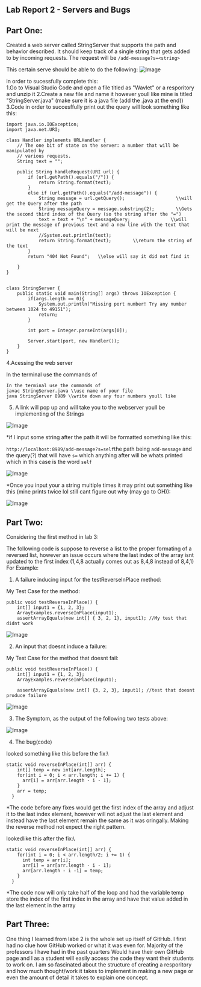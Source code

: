 Lab Report 2 - Servers and Bugs
---

Part One:
---
Created a web server called StringServer that supports the path and behavior described. It should keep track of a single string that gets added to by incoming requests. The request will be `/add-message?s=<string>`

This certain serve should be able to do the following:
![Image](contain.png)

in order to sucessfully complete this:\
1.Go to Visual Studio Code and open a file titled as "Wavlet" or a resporitory and unzip it
2.Create a new file and name it however youll like mine is titled "StringServer.java" (make sure it is a java file (add the .java at the end))
3.Code in order to succesffully print out the query will look something like this:

```
import java.io.IOException;
import java.net.URI;

class Handler implements URLHandler {
    // The one bit of state on the server: a number that will be manipulated by
    // various requests.
    String text = "";

    public String handleRequest(URI url) {
        if (url.getPath().equals("/")) {
            return String.format(text);
        }
        else if (url.getPath().equals("/add-message")) {
            String message = url.getQuery();                   \\will get the Query after the path
            String messageQuery = message.substring(2);        \\Gets the second third index of the Query (so the string after the "=")
            text = text + "\n" + messageQuery;               \\will print the message of previous text and a new line with the text that will be next
            //System.out.println(text);
            return String.format(text);        \\return the string of the text
        } 
        return "404 Not Found";   \\else will say it did not find it 
    
    }
}


class StringServer {
    public static void main(String[] args) throws IOException {
        if(args.length == 0){
            System.out.println("Missing port number! Try any number between 1024 to 49151");
            return;
        }

        int port = Integer.parseInt(args[0]);

        Server.start(port, new Handler());
    }
}

```

4.Acessing the web server

In the terminal use the commands of 

```
In the terminal use the commands of 
javac StringServer.java \\use name of your file
java StringServer 8989 \\write down any four numbers youll like
```

5. A link will pop up and will take you to the webserver youll be implementing of the Strings

![Image](url.png)


*if I input some string after the path it will be formatted something like this:

`http://localhost:8989/add-message?s=self`the path being `add-message` and the query(?) that will have `s=` which anything after will be whats printed
which in this case is the word `self`

![Image](print.png)


*Once you input your a string multiple times it may print out something like this (mine prints twice lol still cant figure out why (may go to OH)): 

![Image](full.png)


Part Two:
---
Considering the first method in lab 3:

The following code is suppose to reverse a list to the proper formating of a reversed list, however an issue occurs where the last index of the array isnt updated to the first index (1,4,8 actually comes out as 8,4,8 instead of 8,4,1) For Example:

1. A failure inducing input for the testReverseInPlace method:

My Test Case for the method:
```
public void testReverseInPlace() {
    int[] input1 = {1, 2, 3};
    ArrayExamples.reverseInPlace(input1);
    assertArrayEquals(new int[] { 3, 2, 1}, input1); //My test that didnt work 
```
![Image](failedtest.png)

2. An input that doesnt induce a failure:

My Test Case for the method that doesnt fail:
```
public void testReverseInPlace() {
    int[] input1 = {1, 2, 3};
    ArrayExamples.reverseInPlace(input1);

    assertArrayEquals(new int[] {3, 2, 3}, input1); //test that doesnt produce failure
```
![Image](passtest.png)

3. The Symptom, as the output of the following two tests above:

![Image](testoutput.png)


4. The bug(code)

looked something like this before the fix:\
```
static void reverseInPlace(int[] arr) {
    int[] temp = new int[arr.length];
    for(int i = 0; i < arr.length; i += 1) {
      arr[i] = arr[arr.length - i - 1];
    }
    arr = temp;
  }
```

*The code before any fixes would get the first index of the array and adjust it to the last index element, however will not adjust the last element and instead have the last element remain the same as it was oringally. Making the reverse method not expect the right pattern.

lookedlike this after the fix:\
```
static void reverseInPlace(int[] arr) {
    for(int i = 0; i < arr.length/2; i += 1) {
      int temp = arr[i];
      arr[i] = arr[arr.length - i - 1];
      arr[arr.length - i -1] = temp;
    }
  }

```

*The code now will only take half of the loop and had the variable temp store the index of the first index in the array and have that value added in the last element in the array


Part Three:
---

One thing I learned from labe 2 is the whole set up itself of GitHub. I first had no clue how GitHub worked or what it was even for. Majority of the professors I have had in the past quarters Would have their own GitHub page and I as a student will easily access the code they want their students to work on. I am so fascinated about the structure of creating a resporitory and how much thought/work it takes to implement in making a new page or even the amount of detail it takes to explain one concept.
